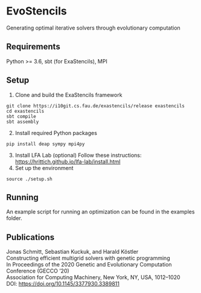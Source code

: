 # EvoStencils
Generating optimal iterative solvers through evolutionary computation
## Requirements
Python >= 3.6, sbt (for ExaStencils), MPI
## Setup
1. Clone and build the ExaStencils framework
```
git clone https://i10git.cs.fau.de/exastencils/release exastencils
cd exastencils
sbt compile
sbt assembly
```
2. Install required Python packages
```
pip install deap sympy mpi4py
```
3. Install LFA Lab (optional)
  Follow these instructions: https://hrittich.github.io/lfa-lab/install.html 
4. Set up the environment
```
source ./setup.sh
```
## Running
An example script for running an optimization can be found in the examples folder.

## Publications

Jonas Schmitt, Sebastian Kuckuk, and Harald Köstler  
Constructing efficient multigrid solvers with genetic programming  
In Proceedings of the 2020 Genetic and Evolutionary Computation Conference (GECCO ’20)   
Association for Computing Machinery, New York, NY, USA, 1012–1020  
DOI: https://doi.org/10.1145/3377930.3389811  

